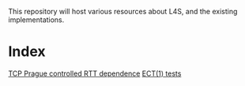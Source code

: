 This repository will host various resources about L4S, and the existing
implementations.

# Index

[TCP Prague controlled RTT dependence](rtt-independence)
[ECT(1) tests](ect1-tests)
